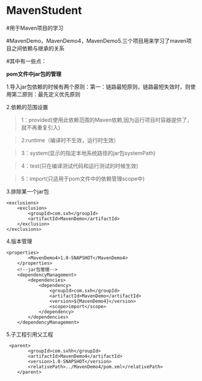 # MavenStudent

#用于Maven项目的学习

#MavenDemo，MavenDemo4，MavenDemo5.三个项目用来学习了maven项目之间依赖与继承的关系

#其中有一些点：

**pom文件中jar包的管理**

1.导入jar包依赖的时候有两个原则：第一：链路最短原则，链路最短失效时，则使用第二原则：最先定义优先原则

2.依赖的范围设置<scope>

>1：provided(使用此依赖范围的Maven依赖,因为运行项目时容器提供了，就不再重复引入)

>2:runtime（编译时不生效，运行时生效）

>3：system(显示的指定本地系统路径的jar包systemPath)

>4：test(只在编译测试代码和运行测试的时候生效)

>5：import(只适用于pom文件中的依赖管理scope中)

3.排除某一个jar包

```
<exclusions>
	<exclusion>
		<groupId>com.sxh</groupId>
		<artifactId>MavenDemo</artifactId>
	</exclusion>
</exclusions>
```

4.版本管理

```
<properties>
        <MavenDemo4>1.0-SNAPSHOT</MavenDemo4>
    </properties>
    <!--jar包管理-->
    <dependencyManagement>
        <dependencies>
            <dependency>
                <groupId>com.sxh</groupId>
                <artifactId>MavenDemo</artifactId>
                <version>${MavenDemo4}</version>
                <scope>import</scope>
            </dependency>
        </dependencies>
    </dependencyManagement>
```
5.子工程引用父工程

```
 <parent>
        <groupId>com.sxhh</groupId>
        <artifactId>MavenDemo4</artifactId>
        <version>1.0-SNAPSHOT</version>
        <relativePath>../MavenDemo4/pom.xml</relativePath>
    </parent>
```